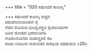 +++
title = "020 ಕಡುಗಿದರೆ ಕಾಲಾಗ್ನಿ"

+++
ಕಡುಗಿದರೆ ಕಾಲಾಗ್ನಿ ರುದ್ರನ  
ಕಡುಹನಾನುವರೀತನೇ ಸೈ  
ಗೆಡೆವ ರೋಮದ ಧೂಮ್ರವಕ್ತ್ರದ ಸ್ವೇದಬಿಂದುಗಳ  
ಜಡಿವ ರೋಷದ ಭರದಲಡಿಗಡಿ  
ಗೊಡಲನೊಲೆದು ಮಹಾಸ್ತ್ರದಲಿ ಕಡಿ  
ಕಡಿದು ಬಿಸುಟನು ಗುರುಸುತನ ಸಾರಥಿಯ ರಥಹಯವ      ॥20॥